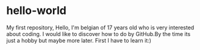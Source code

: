 # hello-world
My first repository,
Hello, I'm belgian of 17 years old who is very interested about coding.
I would like to discover how to do by GitHub.By the time its just a hobby but 
maybe more later. First I have to learn it:)
